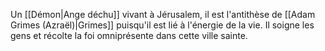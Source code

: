 Un [[Démon|Ange déchu]] vivant à Jérusalem, il est l'antithèse de [[Adam Grimes (Azraël)|Grimes]] puisqu'il est lié à l'énergie de la vie. Il soigne les gens et récolte la foi omniprésente dans cette ville sainte.
